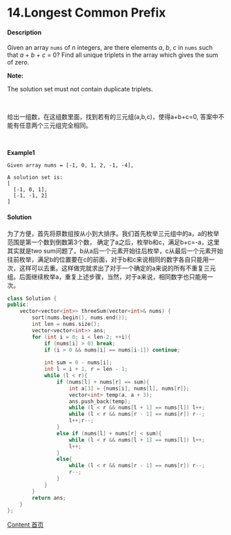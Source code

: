 # 14.Longest Common Prefix

#### Description

Given an array `nums` of *n* integers, are there elements *a*, *b*, *c* in `nums` such that *a* + *b* + *c* = 0? Find all unique triplets in the array which gives the sum of zero.

**Note:**

The solution set must not contain duplicate triplets.

<br>

给出一组数，在这组数里面，找到若有的三元组(a,b,c)，使得a+b+c=0, 答案中不能有任意两个三元组完全相同。

<br>

**Example1**


```
Given array nums = [-1, 0, 1, 2, -1, -4],

A solution set is:
[
  [-1, 0, 1],
  [-1, -1, 2]
]
```



#### Solution

为了方便，首先将原数组按从小到大排序。我们首先枚举三元组中的a，a的枚举范围是第一个数到倒数第3个数， 确定了a之后，枚举b和c，满足b+c=-a，这里其实就是two sum问题了。b从a后一个元素开始往后枚举，c从最后一个元素开始往前枚举，满足b的位置要在c的前面，对于b和c来说相同的数字各自只能用一次，这样可以去重。这样做完就求出了对于一个确定的a来说的所有不重复三元组。后面继续枚举a，重复上述步骤，当然，对于a来说，相同数字也只能用一次。

```c++
class Solution {
public:
    vector<vector<int>> threeSum(vector<int>& nums) {
        sort(nums.begin(), nums.end());
        int len = nums.size();
        vector<vector<int>> ans;
        for (int i = 0; i < len-2; ++i){
            if (nums[i] > 0) break;
            if (i > 0 && nums[i] == nums[i-1]) continue;
            
            int sum = 0 - nums[i];
            int l = i + 1, r = len - 1;
            while (l < r){
                if (nums[l] + nums[r] == sum){
                    int a[3] = {nums[i], nums[l], nums[r]};
                    vector<int> temp(a, a + 3);
                    ans.push_back(temp);
                    while (l < r && nums[l + 1] == nums[l]) l++;
                    while (l < r && nums[r - 1] == nums[r]) r--;
                    l++;r--;
                }
                else if (nums[l] + nums[r] < sum){
                    while (l < r && nums[l + 1] == nums[l]) l++;
                    l++;
                }
                else{
                    while (l < r && nums[r - 1] == nums[r]) r--;
                    r--;
                }
            }
        }
        return ans;
    }
};
```



[Content   首页](../README.md)

